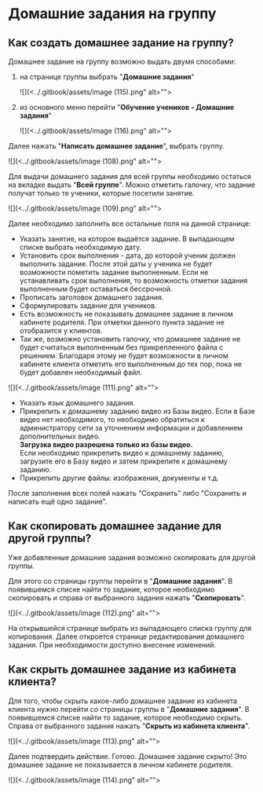 # Домашние задания на группу

## Как создать домашнее задание на группу?

Домашнее задание на группу возможно выдать двумя способами:

1.  на странице группы выбрать "**Домашние задания**"

    ![](<../.gitbook/assets/image (115).png" alt=""><figcaption></figcaption></figure>
2.  из основного меню перейти "**Обучение учеников - Домашние задания**"

    ![](<../.gitbook/assets/image (116).png" alt=""><figcaption></figcaption></figure>

Далее нажать "**Написать домашнее задание**", выбрать группу.

![](<../.gitbook/assets/image (108).png" alt=""><figcaption></figcaption></figure>

Для выдачи домашнего задания для всей группы необходимо остаться на вкладке выдать "**Всей группе**". Можно отметить галочку, что задание получат только те ученики, которые посетили занятие.

![](<../.gitbook/assets/image (109).png" alt=""><figcaption></figcaption></figure>

Далее необходимо заполнить все остальные поля на данной странице:

* Указать занятие, на которое выдаётся задание. В выпадающем списке выбрать необходимую дату.
* Установить срок выполнения - дата, до которой ученик должен выполнить задание. После этой даты у ученика не будет возможности пометить задание выполненным. Если не устанавливать срок выполнения, то возможность отметки задания выполненным будет оставаться бессрочной.
* Прописать заголовок домашнего задания.
* Сформулировать задание для учеников.
* Есть возможность не показывать домашнее задание в личном кабинете родителя. При отметки данного пункта задание не отобразится у клиентов.&#x20;
* Так же, возможно установить галочку, что домашнее задание не будет считаться выполненным без прикрепленного файла с решением. Благодаря этому не будет возможности в личном кабинете клиента отметить его выполненным до тех пор, пока не будет добавлен необходимый файл.

![](<../.gitbook/assets/image (111).png" alt=""><figcaption></figcaption></figure>

* Указать язык домашнего задания.
* Прикрепить к домашнему заданию видео из Базы видео. Если в Базе видео нет необходимого, то необходимо обратиться к администратору сети за уточнением информации и добавлением дополнительных видео. \
  **Загрузка видео разрешена только из базы видео.**\
  Если необходимо прикрепить видео к домашнему заданию, загрузите его в Базу видео и затем прикрепите к домашнему заданию.
* Прикрепить другие файлы: изображения, документы и т.д.

После заполнения всех полей нажать "Сохранить" либо "Сохранить и написать ещё одно задание".

## Как скопировать домашнее задание для другой группы?

Уже добавленные домашние задания возможно скопировать для другой группы.

Для этого со страницы группы перейти в "**Домашние задания**". В появившемся списке найти то задание, которое необходимо скопировать и справа от выбранного задания нажать "**Скопировать**".

![](<../.gitbook/assets/image (112).png" alt=""><figcaption></figcaption></figure>

На открывшейся странице выбрать из выпадающего списка группу для копирования. Далее откроется странице редактирования домашнего задания. При необходимости доступно внесение изменений.

## Как скрыть домашнее задание из кабинета клиента?

Для того, чтобы скрыть какое-либо домашнее задание из кабинета клиента нужно перейти со страницы группы в "**Домашние задания**". В появившемся списке найти то задание, которое необходимо скрыть. Справа от выбранного задания нажать "**Скрыть из кабинета клиента**".

![](<../.gitbook/assets/image (113).png" alt=""><figcaption></figcaption></figure>

Далее подтвердить действие. Готово. Домашнее задание скрыто! Это домашнее задание не показывается в личном кабинете родителя.

![](<../.gitbook/assets/image (114).png" alt=""><figcaption></figcaption></figure>

